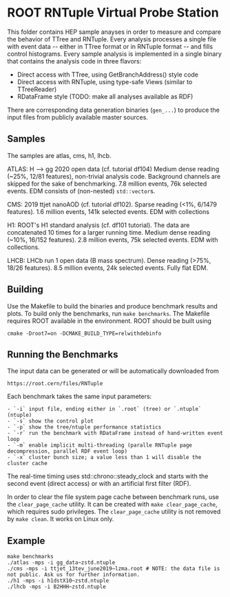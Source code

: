ROOT RNTuple Virtual Probe Station
==================================

This folder contains HEP sample anayses in order to measure and compare the
behavior of TTree and RNTuple.  Every analysis processes a single file with
event data -- either in TTree format or in RNTuple format -- and fills
control histograms.  Every sample analysis is implemented in a single binary
that contains the analysis code in three flavors:

  - Direct access with TTree, using GetBranchAddress() style code
  - Direct access with RNTuple, using type-safe Views (similar to TTreeReader)
  - RDataFrame style (TODO: make all analyses available as RDF)

There are corresponding data generation binaries (`gen_...`) to produce
the input files from publicly available master sources.

Samples
-------

The samples are atlas, cms, h1, lhcb.

ATLAS: H --> gg 2020 open data (cf. tutorial df104)
Medium dense reading (~25%, 12/81 features), non-trivial analysis code.
Background channels are skipped for the sake of benchmarking.
7.8 million events, 76k selected events. EDM consists of (non-nested) `std::vector`s.

CMS: 2019 ttjet nanoAOD (cf. tutorial df102).
Sparse reading (<1%, 6/1479 features). 1.6 million events, 141k selected events. EDM with collections

H1: ROOT's H1 standard analysis (cf. df101 tutorial).
The data are concatenated 10 times for a larger running time.
Medium dense reading (~10%, 16/152 features). 2.8 million events, 75k selected events. EDM with collections.

LHCB: LHCb run 1 open data (B mass spectrum).
Dense reading (>75%, 18/26 features). 8.5 million events, 24k selected events. Fully flat EDM.


Building
--------

Use the Makefile to build the binaries and produce benchmark results and plots.
To build only the benchmarks, run `make benchmarks`.
The Makefile requires ROOT available in the environment. ROOT should be built using

    cmake -Droot7=on -DCMAKE_BUILD_TYPE=relwithdebinfo


Running the Benchmarks
----------------------

The input data can be generated or will be automatically downloaded from

    https://root.cern/files/RNTuple

Each benchmark takes the same input parameters:

    - `-i` input file, ending either in `.root` (tree) or `.ntuple` (ntuple)
    - `-s` show the control plot
    - `-p` show the tree/ntuple performance statistics
    - `-r` run the benchmark with RDataFrame instead of hand-written event loop
    - `-m` enable implicit multi-threading (paralle RNTuple page decompression, parallel RDF event loop)
    - `-x` cluster bunch size; a value less than 1 will disable the cluster cache

The real-time timing uses std::chrono::steady_clock and starts with the second
event (direct access) or with an artificial first filter (RDF).

In order to clear the file system page cache between benchmark runs, use the `clear_page_cache` utility.
It can be created with `make clear_page_cache`, which requires sudo privileges.
The `clear_page_cache` utility is not removed by `make clean`.
It works on Linux only.

Example
-------

```
make benchmarks
./atlas -mps -i gg_data~zstd.ntuple
./cms -mps -i ttjet_13tev_june2019~lzma.root # NOTE: the data file is not public. Ask us for further information.
./h1 -mps -i h1dstX10~zstd.ntuple
./lhcb -mps -i B2HHH~zstd.ntuple
```
